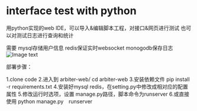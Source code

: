 # interface test with python
用python实现的web IDE，可以导入&编辑脚本工程，对接口&网页进行测试
也可以对测试日志进行查询和统计


需要
mysql存储用户信息
redis保证实时websocket
monogodb保存日志
![Image text](https://github.com/shimine/cua-arbiter/blob/master/doc/import.gif)

部署步骤：

1.clone code
2.进入到 arbiter-web/ cd arbiter-web
3.安装依赖文件 pip install -r requirements.txt
4.安装好mysql redis，在setting.py中修改成相对应的配置属性
5.修改运行时选项，设置 manage.py路径，脚本命令为runserver
6.或直接使用 python manage.py　runserver
